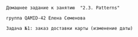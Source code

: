 ```Домашнее задание к занятию  "2.3. Patterns"```

```группа QAMID-42 Елена Семенова```

```Задача №1: заказ доставки карты (изменение даты) ```


